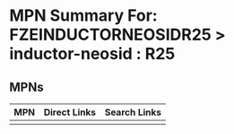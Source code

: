 



# MPN Summary For: FZEINDUCTORNEOSIDR25 > inductor-neosid : R25

## MPNs
  

|MPN|Direct Links|Search Links|
| :--- | :--- | :--- |
||||
